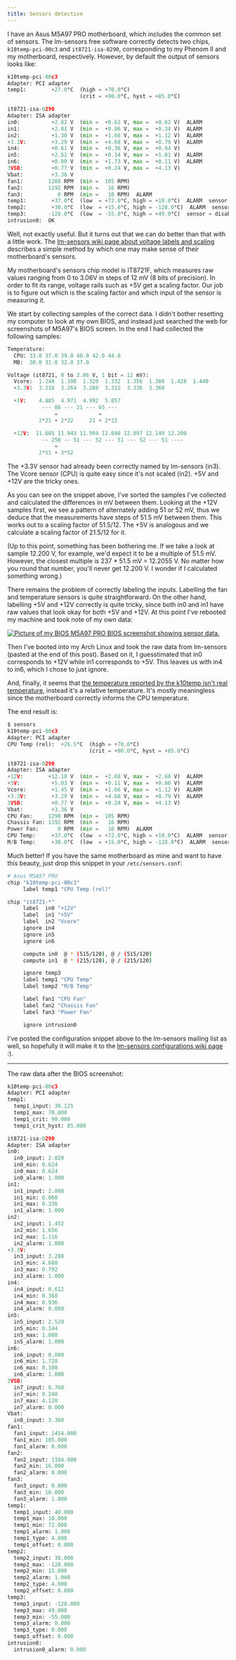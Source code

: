 ```yaml
---
title: Sensors detective
---
```


I have an Asus M5A97 PRO motherboard, which includes the common set of
sensors.  The lm-sensors free software correctly detects two chips,
`k10temp-pci-00c3` and `it8721-isa-0290`, corresponding to my Phenom
II and my motherboard, respectively.  However, by default the output
of sensors looks like:

<!--more-->

```python
k10temp-pci-00c3
Adapter: PCI adapter
temp1:        +27.0°C  (high = +70.0°C)
                       (crit = +90.0°C, hyst = +85.0°C)

it8721-isa-0290
Adapter: ISA adapter
in0:          +2.82 V  (min =  +0.62 V, max =  +0.62 V)  ALARM
in1:          +2.81 V  (min =  +0.06 V, max =  +0.34 V)  ALARM
in2:          +1.30 V  (min =  +1.66 V, max =  +1.12 V)  ALARM
+3.3V:        +3.29 V  (min =  +4.68 V, max =  +0.79 V)  ALARM
in4:          +0.61 V  (min =  +0.36 V, max =  +0.94 V)
in5:          +2.52 V  (min =  +0.14 V, max =  +1.01 V)  ALARM
in6:          +0.00 V  (min =  +1.73 V, max =  +0.11 V)  ALARM
3VSB:         +0.77 V  (min =  +0.24 V, max =  +4.13 V)
Vbat:         +3.36 V
fan1:        1288 RPM  (min =  105 RPM)
fan2:        1192 RPM  (min =   16 RPM)
fan3:           0 RPM  (min =   10 RPM)  ALARM
temp1:        +37.0°C  (low  = +72.0°C, high = +10.0°C)  ALARM  sensor = thermistor
temp2:        +30.0°C  (low  = +15.0°C, high = -128.0°C)  ALARM  sensor = thermistor
temp3:       -128.0°C  (low  = -55.0°C, high = +49.0°C)  sensor = disabled
intrusion0:  OK
```

Well, not exactly useful.  But it turns out that we can do better than
that with a little work. The <a
href="http://www.lm-sensors.org/wiki/VoltageLabelsAndScaling">lm-sensors
wiki page about voltage labels and scaling</a> describes a simple
method by which one may make sense of their motherboard's sensors.

My motherboard's sensors chip model is IT8721F, which measures raw
values ranging from 0 to 3.06V in steps of 12 mV (8 bits of
precision).  In order to fit its range, voltage rails such as +5V get
a scaling factor.  Our job is to figure out which is the scaling
factor and which input of the sensor is measuring it.

We start by collecting samples of the correct data.  I didn't bother
resetting my computer to look at my own BIOS, and instead just
searched the web for screenshots of M5A97's BIOS screen.  In the end I
had collected the following samples:

```python
Temperature:
  CPU: 33.0 37.0 39.0 40.0 42.0 44.0
  MB:  30.0 31.0 32.0 37.0

Voltage (it8721, 0 to 3.06 V, 1 bit = 12 mV):
  Vcore:  1.248  1.308  1.320  1.332  1.356  1.380  1.428  1.440
  +3.3V:  3.216  3.264  3.288  3.312  3.336  3.360

  +5V:    4.885  4.971  4.992  5.057
           --- 86 --- 21 --- 65 ---
               =             =
          2*21 + 2*22     21 + 2*22

  +12V:  11.685 11.943 11.994 12.046 12.097 12.149 12.200
           -- 258 -- 51 --- 52 --- 51 --- 52 --- 51 ----
               =
          2*51 + 3*52
```

The +3.3V sensor had already been correctly named by lm-sensors (in3).
The Vcore sensor (CPU) is quite easy since it's not scaled (in2). +5V
and +12V are the tricky ones.

As you can see on the snippet above, I've sorted the samples I've
collected and calculated the differences in mV between them.  Looking
at the +12V samples first, we see a pattern of alternately adding 51
or 52 mV, thus we deduce that the measurements have steps of 51.5 mV
between them.  This works out to a scaling factor of 51.5/12.  The +5V
is analogous and we calculate a scaling factor of 21.5/12 for it.

(Up to this point, something has been bothering me.  If we take a look
at sample 12.200 V, for example, we'd expect it to be a multiple
of 51.5 mV.  However, the closest multiple is 237 * 51.5 mV = 12.2055
V.  No matter how you round that number, you'll never get 12.200 V.  I
wonder if I calculated something wrong.)

There remains the problem of correctly labeling the inputs.  Labelling
the fan and temperature sensors is quite straightforward. On the other
hand, labelling +5V and +12V correctly is quite tricky, since both in0
and in1 have raw values that look okay for both +5V and +12V.  At this
point I've rebooted my machine and took note of my own data:

<a class="picture" href="/images/2013-12-bios-full.jpg" title="Full size image"><img src="/images/2013-12-bios.jpg" alt="Picture of my BIOS"> M5A97 PRO BIOS screenshot showing sensor data.</a>

Then I've booted into my Arch Linux and took the raw data from
lm-sensors (pasted at the end of this post). Based on it, I
guesstimated that in0 corresponds to +12V while in1 corresponds to
+5V.  This leaves us with in4 to in6, which I chose to just ignore.

And, finally, it seems that <a
href="https://www.kernel.org/doc/Documentation/hwmon/k10temp">the
temperature reported by the k10temp isn't real temperature</a>,
instead it's a relative temperature.  It's mostly meaningless since
the motherboard correctly informs the CPU temperature.

The end result is:

```python
$ sensors
k10temp-pci-00c3
Adapter: PCI adapter
CPU Temp (rel):  +26.5°C  (high = +70.0°C)
                          (crit = +90.0°C, hyst = +85.0°C)

it8721-isa-0290
Adapter: ISA adapter
+12V:        +12.10 V  (min =  +2.68 V, max =  +2.68 V)  ALARM
+5V:          +5.03 V  (min =  +0.11 V, max =  +0.60 V)  ALARM
Vcore:        +1.45 V  (min =  +1.66 V, max =  +1.12 V)  ALARM
+3.3V:        +3.29 V  (min =  +4.68 V, max =  +0.79 V)  ALARM
3VSB:         +0.77 V  (min =  +0.24 V, max =  +4.13 V)
Vbat:         +3.36 V
CPU Fan:     1290 RPM  (min =  105 RPM)
Chassis Fan: 1192 RPM  (min =   16 RPM)
Power Fan:      0 RPM  (min =   10 RPM)  ALARM
CPU Temp:     +37.0°C  (low  = +72.0°C, high = +10.0°C)  ALARM  sensor = thermistor
M/B Temp:     +30.0°C  (low  = +15.0°C, high = -128.0°C)  ALARM  sensor = thermistor
```

Much better!  If you have the same motherboard as mine and want to
have this beauty, just drop this snippet in your `/etc/sensors.conf`:

```bash
# Asus M5A97 PRO
chip "k10temp-pci-00c3"
     label temp1 "CPU Temp (rel)"

chip "it8721-*"
     label  in0 "+12V"
     label  in1 "+5V"
     label  in2 "Vcore"
     ignore in4
     ignore in5
     ignore in6

     compute in0  @ * (515/120), @ / (515/120)
     compute in1  @ * (215/120), @ / (215/120)

     ignore temp3
     label temp1 "CPU Temp"
     label temp2 "M/B Temp"

     label fan1 "CPU Fan"
     label fan2 "Chassis Fan"
     label fan3 "Power Fan"

     ignore intrusion0
```

I've posted the configuration snippet above to the lm-sensors mailing
list as well, so hopefully it will make it to the <a
href="http://www.lm-sensors.org/wiki/Configurations">lm-sensors
configurations wiki page</a> :).

<hr>

The raw data after the BIOS screenshot:

```python
k10temp-pci-00c3
Adapter: PCI adapter
temp1:
  temp1_input: 30.125
  temp1_max: 70.000
  temp1_crit: 90.000
  temp1_crit_hyst: 85.000

it8721-isa-0290
Adapter: ISA adapter
in0:
  in0_input: 2.820
  in0_min: 0.624
  in0_max: 0.624
  in0_alarm: 1.000
in1:
  in1_input: 2.808
  in1_min: 0.060
  in1_max: 0.336
  in1_alarm: 1.000
in2:
  in2_input: 1.452
  in2_min: 1.656
  in2_max: 1.116
  in2_alarm: 1.000
+3.3V:
  in3_input: 3.288
  in3_min: 4.680
  in3_max: 0.792
  in3_alarm: 1.000
in4:
  in4_input: 0.612
  in4_min: 0.360
  in4_max: 0.936
  in4_alarm: 0.000
in5:
  in5_input: 2.520
  in5_min: 0.144
  in5_max: 1.008
  in5_alarm: 1.000
in6:
  in6_input: 0.000
  in6_min: 1.728
  in6_max: 0.108
  in6_alarm: 1.000
3VSB:
  in7_input: 0.768
  in7_min: 0.240
  in7_max: 4.128
  in7_alarm: 0.000
Vbat:
  in8_input: 3.360
fan1:
  fan1_input: 1454.000
  fan1_min: 105.000
  fan1_alarm: 0.000
fan2:
  fan2_input: 1194.000
  fan2_min: 16.000
  fan2_alarm: 0.000
fan3:
  fan3_input: 0.000
  fan3_min: 10.000
  fan3_alarm: 1.000
temp1:
  temp1_input: 40.000
  temp1_max: 10.000
  temp1_min: 72.000
  temp1_alarm: 1.000
  temp1_type: 4.000
  temp1_offset: 0.000
temp2:
  temp2_input: 30.000
  temp2_max: -128.000
  temp2_min: 15.000
  temp2_alarm: 1.000
  temp2_type: 4.000
  temp2_offset: 0.000
temp3:
  temp3_input: -128.000
  temp3_max: 49.000
  temp3_min: -55.000
  temp3_alarm: 0.000
  temp3_type: 0.000
  temp3_offset: 0.000
intrusion0:
  intrusion0_alarm: 0.000
```
